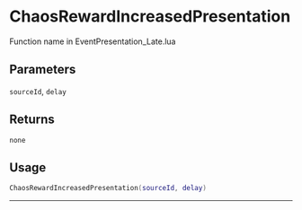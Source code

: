 # ChaosRewardIncreasedPresentation
Function name in EventPresentation_Late.lua
## Parameters
`sourceId`, `delay`
## Returns
`none`
## Usage
```lua
ChaosRewardIncreasedPresentation(sourceId, delay)
```
---
